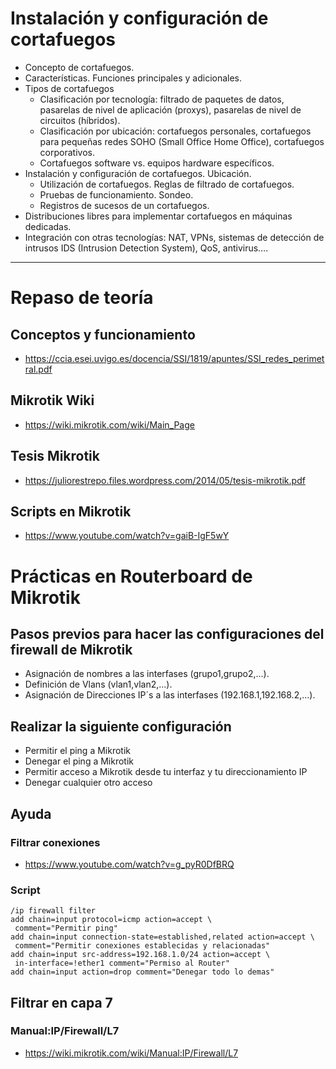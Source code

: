 # Instalación y configuración de cortafuegos
- Concepto de cortafuegos.
- Características. Funciones principales y adicionales.
- Tipos de cortafuegos
  - Clasificación por tecnología: filtrado de paquetes de datos, pasarelas de nivel de aplicación (proxys), pasarelas de nivel de circuitos (híbridos).
  - Clasificación por ubicación: cortafuegos personales, cortafuegos para pequeñas redes SOHO (Small Office Home Office), cortafuegos corporativos.
  - Cortafuegos software vs. equipos hardware específicos.
- Instalación y configuración de cortafuegos. Ubicación.
  - Utilización de cortafuegos. Reglas de filtrado de cortafuegos.
  - Pruebas de funcionamiento. Sondeo.
  - Registros de sucesos de un cortafuegos.
- Distribuciones libres para implementar cortafuegos en máquinas dedicadas.
- Integración con otras tecnologías: NAT, VPNs, sistemas de detección de intrusos IDS (Intrusion Detection System), QoS, antivirus…. 

----------------

# Repaso de teoría

## Conceptos y funcionamiento
* https://ccia.esei.uvigo.es/docencia/SSI/1819/apuntes/SSI_redes_perimetral.pdf

## Mikrotik Wiki
* https://wiki.mikrotik.com/wiki/Main_Page

## Tesis Mikrotik
* https://juliorestrepo.files.wordpress.com/2014/05/tesis-mikrotik.pdf

## Scripts en Mikrotik
* https://www.youtube.com/watch?v=gaiB-IgF5wY

# Prácticas en Routerboard de Mikrotik

## Pasos previos para hacer las configuraciones del firewall de Mikrotik
- Asignación de nombres a las interfases (grupo1,grupo2,...).
- Definición de Vlans (vlan1,vlan2,...).
- Asignación de Direcciones IP´s a las interfases (192.168.1,192.168.2,...).

## Realizar la siguiente configuración
- Permitir el ping a Mikrotik
- Denegar el ping a Mikrotik
- Permitir acceso a Mikrotik desde tu interfaz y tu direccionamiento IP
- Denegar cualquier otro acceso

## Ayuda

### Filtrar conexiones
* https://www.youtube.com/watch?v=g_pyR0DfBRQ

### Script
```Mikrotik
/ip firewall filter
add chain=input protocol=icmp action=accept \
 comment="Permitir ping" 
add chain=input connection-state=established,related action=accept \
 comment="Permitir conexiones establecidas y relacionadas"  
add chain=input src-address=192.168.1.0/24 action=accept \
 in-interface=!ether1 comment="Permiso al Router"
add chain=input action=drop comment="Denegar todo lo demas"
```

## Filtrar en capa 7

### Manual:IP/Firewall/L7
* https://wiki.mikrotik.com/wiki/Manual:IP/Firewall/L7
